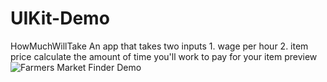 # UIKit-Demo
 
HowMuchWillTake
An app that takes two inputs
	1. wage per hour
	2. item price
calculate the amount of time you'll work to pay for your item
preview
![Farmers Market Finder Demo](https://recordit.co/5n4QwuYBmk)

